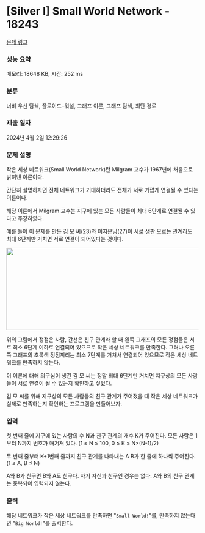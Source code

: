 # [Silver I] Small World Network - 18243 

[문제 링크](https://www.acmicpc.net/problem/18243) 

### 성능 요약

메모리: 18648 KB, 시간: 252 ms

### 분류

너비 우선 탐색, 플로이드–워셜, 그래프 이론, 그래프 탐색, 최단 경로

### 제출 일자

2024년 4월 2일 12:29:26

### 문제 설명

<p>작은 세상 네트워크(Small World Network)란 Milgram 교수가 1967년에 처음으로 밝혀낸 이론이다.</p>

<p>간단히 설명하자면 전체 네트워크가 거대하더라도 전체가 서로 가깝게 연결될 수 있다는 이론이다.</p>

<p>해당 이론에서 Milgram 교수는 지구에 있는 모든 사람들이 최대 6단계로 연결될 수 있다고 주장하였다.</p>

<p>예를 들어 이 문제를 만든 김 모 씨(23)와 이지은님(27)이 서로 생판 모르는 관계라도 최대 6단계만 거치면 서로 연결이 되어있다는 것이다.</p>

<p style="text-align: center;"><img alt="" src="https://upload.acmicpc.net/1033b3fc-4c88-4483-8bc3-88836630b1cd/-/preview/" style="height: 215px; width: 600px;"></p>

<p>위의 그림에서 정점은 사람, 간선은 친구 관계라 할 때 왼쪽 그래프의 모든 정점들은 서로 최소 6단계 이하로 연결되어 있으므로 작은 세상 네트워크를 만족한다. 그러나 오른쪽 그래프의 초록색 정점끼리는 최소 7단계를 거쳐서 연결되어 있으므로 작은 세상 네트워크를 만족하지 않는다. </p>

<p>이 이론에 대해 의구심이 생긴 김 모 씨는 정말 최대 6단계만 거치면 지구상의 모든 사람들이 서로 연결이 될 수 있는지 확인하고 싶었다.</p>

<p>김 모 씨를 위해 지구상의 모든 사람들의 친구 관계가 주어졌을 때 작은 세상 네트워크가 실제로 만족하는지 확인하는 프로그램을 만들어보자.</p>

### 입력 

 <p>첫 번째 줄에 지구에 있는 사람의 수 N과 친구 관계의 개수 K가 주어진다. 모든 사람은 1부터 N까지 번호가 매겨져 있다. (1 ≤ N ≤ 100, 0 ≤ K ≤ N×(N-1)/2)</p>

<p>두 번째 줄부터 K+1번째 줄까지 친구 관계를 나타내는 A B가 한 줄에 하나씩 주어진다. (1 ≤ A, B ≤ N)</p>

<p>A와 B가 친구면 B와 A도 친구다. 자기 자신과 친구인 경우는 없다. A와 B의 친구 관계는 중복되어 입력되지 않는다.</p>

### 출력 

 <p>해당 네트워크가 작은 세상 네트워크를 만족하면 "<code>Small World!</code>"를, 만족하지 않는다면 "<code>Big World!</code>"를 출력한다.</p>

